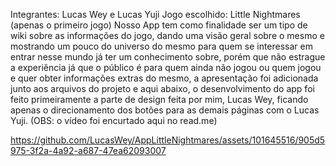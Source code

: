 Integrantes: Lucas Wey e Lucas Yuji
Jogo escolhido: Little Nightmares (apenas o primeiro jogo)
Nosso App tem como finalidade ser um tipo de wiki sobre as informações do jogo, dando uma visão geral sobre o mesmo e mostrando um pouco do universo do mesmo para quem
se interessar em entrar nesse mundo já ter um conhecimento sobre, porém que não estrague a experiência já que o público é para quem ainda não jogou ou quem jogou e 
quer obter informações extras do mesmo, a apresentação foi adicionada junto aos arquivos do projeto e aqui abaixo, o desenvolvimento do app foi feito primeiramente a parte de design feita por mim, Lucas Wey, ficando apenas o direcionamento dos botões para as demais páginas com o Lucas Yuji.
(OBS: o vídeo foi encurtado aqui no read.me)


https://github.com/LucasWey/AppLittleNightmares/assets/101645516/905d5975-3f2a-4a92-a687-47ea62093007


